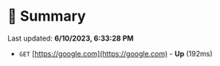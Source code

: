 # 📖 Summary
Last updated: **6/10/2023, 6:33:28 PM**

- `GET` [https://google.com](https://google.com) - **Up** (192ms)

